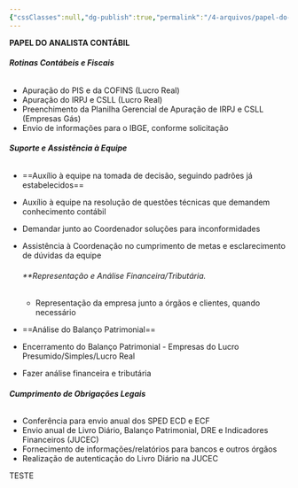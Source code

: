 ```yaml
---
{"cssClasses":null,"dg-publish":true,"permalink":"/4-arquivos/papel-do-analista/","dgPassFrontmatter":true,"created":"2024-07-03T13:42:12.000-03:00","updated":"2025-06-03T22:54:00.883-03:00"}
---
```




**PAPEL DO ANALISTA CONTÁBIL**


###### **Rotinas Contábeis e Fiscais**

- Apuração do PIS e da COFINS (Lucro Real)
- Apuração do IRPJ e CSLL (Lucro Real)
- Preenchimento da Planilha Gerencial de Apuração de IRPJ e CSLL (Empresas Gás)
- Envio de informações para o IBGE, conforme solicitação

###### **Suporte e Assistência à Equipe**

- ==Auxílio à equipe na tomada de decisão, seguindo padrões já estabelecidos==
- Auxílio à equipe na resolução de questões técnicas que demandem conhecimento contábil
- Demandar junto ao Coordenador soluções para inconformidades
- Assistência à Coordenação no cumprimento de metas e esclarecimento de dúvidas da equipe
  
  ###### **Representação e Análise Financeira/Tributária.
  
  - Representação da empresa junto a órgãos e clientes, quando necessário
- ==Análise do Balanço Patrimonial==
- Encerramento do Balanço Patrimonial - Empresas do Lucro Presumido/Simples/Lucro Real
- Fazer análise financeira e tributária

###### **Cumprimento de Obrigações Legais**

- Conferência para envio anual dos SPED ECD e ECF
- Envio anual de Livro Diário, Balanço Patrimonial, DRE e Indicadores Financeiros (JUCEC)
- Fornecimento de informações/relatórios para bancos e outros órgãos
- Realização de autenticação do Livro Diário na JUCEC

TESTE
